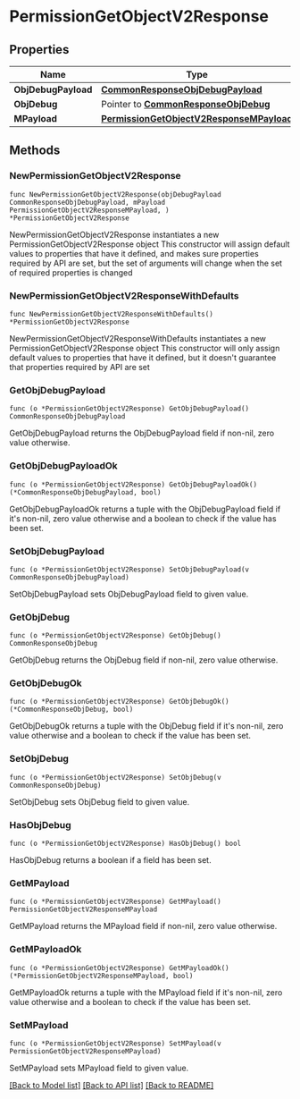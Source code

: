 # PermissionGetObjectV2Response

## Properties

Name | Type | Description | Notes
------------ | ------------- | ------------- | -------------
**ObjDebugPayload** | [**CommonResponseObjDebugPayload**](CommonResponseObjDebugPayload.md) |  | 
**ObjDebug** | Pointer to [**CommonResponseObjDebug**](CommonResponseObjDebug.md) |  | [optional] 
**MPayload** | [**PermissionGetObjectV2ResponseMPayload**](PermissionGetObjectV2ResponseMPayload.md) |  | 

## Methods

### NewPermissionGetObjectV2Response

`func NewPermissionGetObjectV2Response(objDebugPayload CommonResponseObjDebugPayload, mPayload PermissionGetObjectV2ResponseMPayload, ) *PermissionGetObjectV2Response`

NewPermissionGetObjectV2Response instantiates a new PermissionGetObjectV2Response object
This constructor will assign default values to properties that have it defined,
and makes sure properties required by API are set, but the set of arguments
will change when the set of required properties is changed

### NewPermissionGetObjectV2ResponseWithDefaults

`func NewPermissionGetObjectV2ResponseWithDefaults() *PermissionGetObjectV2Response`

NewPermissionGetObjectV2ResponseWithDefaults instantiates a new PermissionGetObjectV2Response object
This constructor will only assign default values to properties that have it defined,
but it doesn't guarantee that properties required by API are set

### GetObjDebugPayload

`func (o *PermissionGetObjectV2Response) GetObjDebugPayload() CommonResponseObjDebugPayload`

GetObjDebugPayload returns the ObjDebugPayload field if non-nil, zero value otherwise.

### GetObjDebugPayloadOk

`func (o *PermissionGetObjectV2Response) GetObjDebugPayloadOk() (*CommonResponseObjDebugPayload, bool)`

GetObjDebugPayloadOk returns a tuple with the ObjDebugPayload field if it's non-nil, zero value otherwise
and a boolean to check if the value has been set.

### SetObjDebugPayload

`func (o *PermissionGetObjectV2Response) SetObjDebugPayload(v CommonResponseObjDebugPayload)`

SetObjDebugPayload sets ObjDebugPayload field to given value.


### GetObjDebug

`func (o *PermissionGetObjectV2Response) GetObjDebug() CommonResponseObjDebug`

GetObjDebug returns the ObjDebug field if non-nil, zero value otherwise.

### GetObjDebugOk

`func (o *PermissionGetObjectV2Response) GetObjDebugOk() (*CommonResponseObjDebug, bool)`

GetObjDebugOk returns a tuple with the ObjDebug field if it's non-nil, zero value otherwise
and a boolean to check if the value has been set.

### SetObjDebug

`func (o *PermissionGetObjectV2Response) SetObjDebug(v CommonResponseObjDebug)`

SetObjDebug sets ObjDebug field to given value.

### HasObjDebug

`func (o *PermissionGetObjectV2Response) HasObjDebug() bool`

HasObjDebug returns a boolean if a field has been set.

### GetMPayload

`func (o *PermissionGetObjectV2Response) GetMPayload() PermissionGetObjectV2ResponseMPayload`

GetMPayload returns the MPayload field if non-nil, zero value otherwise.

### GetMPayloadOk

`func (o *PermissionGetObjectV2Response) GetMPayloadOk() (*PermissionGetObjectV2ResponseMPayload, bool)`

GetMPayloadOk returns a tuple with the MPayload field if it's non-nil, zero value otherwise
and a boolean to check if the value has been set.

### SetMPayload

`func (o *PermissionGetObjectV2Response) SetMPayload(v PermissionGetObjectV2ResponseMPayload)`

SetMPayload sets MPayload field to given value.



[[Back to Model list]](../README.md#documentation-for-models) [[Back to API list]](../README.md#documentation-for-api-endpoints) [[Back to README]](../README.md)


